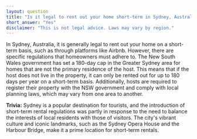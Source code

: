 ```yaml
---
layout: question
title: "Is it legal to rent out your home short-term in Sydney, Australia?"
short_answer: "Yes"
disclaimer: "This is not legal advice. Laws may vary by region."
---
```


In Sydney, Australia, it is generally legal to rent out your home on a short-term basis, such as through platforms like Airbnb. However, there are specific regulations that homeowners must adhere to. The New South Wales government has set a 180-day cap in the Greater Sydney area for homes that are not the primary residence of the host. This means that if the host does not live in the property, it can only be rented out for up to 180 days per year on a short-term basis. Additionally, hosts are required to register their property with the NSW government and comply with local planning laws, which may vary from one area to another.

**Trivia:** Sydney is a popular destination for tourists, and the introduction of short-term rental regulations was partly in response to the need to balance the interests of local residents with those of visitors. The city's vibrant culture and iconic landmarks, such as the Sydney Opera House and the Harbour Bridge, make it a prime location for short-term rentals.

